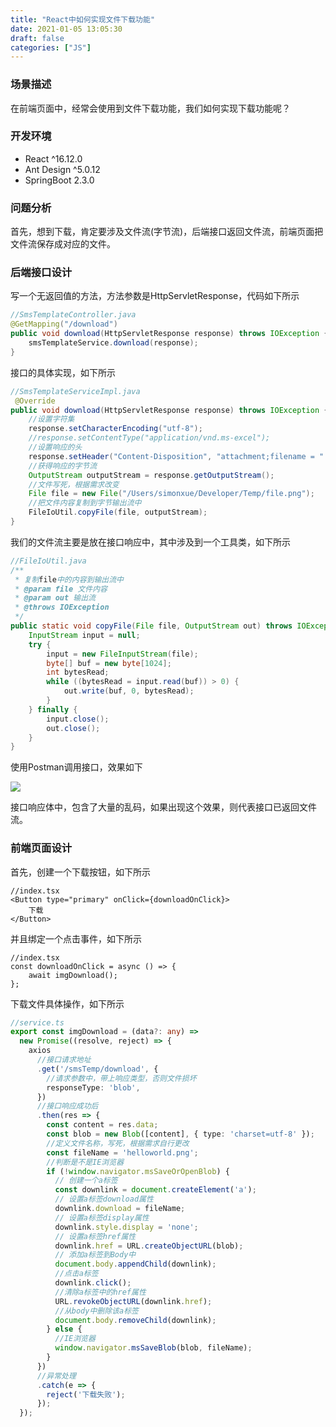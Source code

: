 ```yaml
---
title: "React中如何实现文件下载功能"
date: 2021-01-05 13:05:30
draft: false
categories: ["JS"]
---
```


### 场景描述
在前端页面中，经常会使用到文件下载功能，我们如何实现下载功能呢？

### 开发环境
* React ^16.12.0
* Ant Design ^5.0.12
* SpringBoot 2.3.0

### 问题分析
首先，想到下载，肯定要涉及文件流(字节流)，后端接口返回文件流，前端页面把文件流保存成对应的文件。

### 后端接口设计
写一个无返回值的方法，方法参数是HttpServletResponse，代码如下所示
``` java
//SmsTemplateController.java
@GetMapping("/download")
public void download(HttpServletResponse response) throws IOException {
    smsTemplateService.download(response);
}
```
接口的具体实现，如下所示
``` java
//SmsTemplateServiceImpl.java
 @Override
public void download(HttpServletResponse response) throws IOException {
    //设置字符集
    response.setCharacterEncoding("utf-8");
    //response.setContentType("application/vnd.ms-excel");
    //设置响应的头
    response.setHeader("Content-Disposition", "attachment;filename = " + "helloworld.png");
    //获得响应的字节流
    OutputStream outputStream = response.getOutputStream();
    //文件写死，根据需求改变
    File file = new File("/Users/simonxue/Developer/Temp/file.png");
    //把文件内容复制到字节输出流中
    FileIoUtil.copyFile(file, outputStream);
}
```
我们的文件流主要是放在接口响应中，其中涉及到一个工具类，如下所示
``` java
//FileIoUtil.java
/**
 * 复制file中的内容到输出流中
 * @param file 文件内容
 * @param out 输出流
 * @throws IOException
 */
public static void copyFile(File file, OutputStream out) throws IOException {
    InputStream input = null;
    try {
        input = new FileInputStream(file);
        byte[] buf = new byte[1024];
        int bytesRead;
        while ((bytesRead = input.read(buf)) > 0) {
            out.write(buf, 0, bytesRead);
        }
    } finally {
        input.close();
        out.close();
    }
}
```
使用Postman调用接口，效果如下

![](https://ueyao.github.io/image-hosting/blog/2021/1/20210121223257127_1184200995.png)

接口响应体中，包含了大量的乱码，如果出现这个效果，则代表接口已返回文件流。

### 前端页面设计
首先，创建一个下载按钮，如下所示
``` tsx
//index.tsx
<Button type="primary" onClick={downloadOnClick}>
    下载
</Button>
```
并且绑定一个点击事件，如下所示
``` tsx
//index.tsx
const downloadOnClick = async () => {
    await imgDownload();
};
```

下载文件具体操作，如下所示
``` ts
//service.ts
export const imgDownload = (data?: any) =>
  new Promise((resolve, reject) => {
    axios
      //接口请求地址
      .get('/smsTemp/download', {
        //请求参数中，带上响应类型，否则文件损坏
        responseType: 'blob',
      })
      //接口响应成功后
      .then(res => {
        const content = res.data;
        const blob = new Blob([content], { type: 'charset=utf-8' });
        //定义文件名称，写死，根据需求自行更改
        const fileName = 'helloworld.png';
        //判断是不是IE浏览器
        if (!window.navigator.msSaveOrOpenBlob) {
          // 创建一个a标签
          const downlink = document.createElement('a');
          // 设置a标签download属性
          downlink.download = fileName;
          // 设置a标签display属性
          downlink.style.display = 'none';
          // 设置a标签href属性
          downlink.href = URL.createObjectURL(blob);
          // 添加a标签到Body中
          document.body.appendChild(downlink);
          //点击a标签
          downlink.click();
          //清除a标签中的href属性
          URL.revokeObjectURL(downlink.href);
          //从body中删除该a标签
          document.body.removeChild(downlink);
        } else {
          //IE浏览器
          window.navigator.msSaveBlob(blob, fileName);
        }
      })
      //异常处理
      .catch(e => {
        reject('下载失败');
      });
  });

```